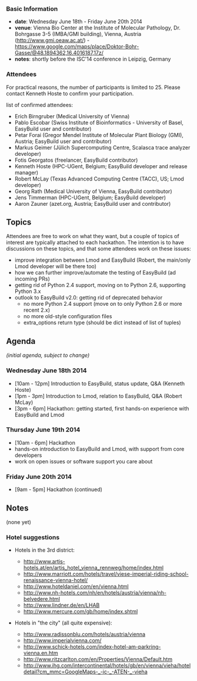 ### Basic Information

* **date**: Wednesday June 18th - Friday June 20th 2014
* **venue**: Vienna Bio Center at the Institute of Molecular Pathology, Dr. Bohrgasse 3-5 (IMBA/GMI building), Vienna, Austria (<a href="http://www.gmi.oeaw.ac.at/">http://www.gmi.oeaw.ac.at/</a>) - https://www.google.com/maps/place/Doktor-Bohr-Gasse/@48.1894362,16.4016187,17z/
* **notes**: shortly before the ISC'14 conference in Leipzig, Germany

### Attendees

For practical reasons, the number of participants is limited to 25.
Please contact Kenneth Hoste to confirm your participation.

list of confirmed attendees:

* Erich Birngruber (Medical University of Vienna)
* Pablo Escobar (Swiss Institute of Bioinformatics - University of Basel, EasyBuild user and contributor)
* Petar Forai (Gregor Mendel Institute of Molecular Plant Biology (GMI), Austria; EasyBuild user and contributor)
* Markus Geimer (Jülich Supercomputing Centre, Scalasca trace analyzer developer)
* Fotis Georgatos (freelancer, EasyBuild contributor)
* Kenneth Hoste (HPC-UGent, Belgium; EasyBuild developer and release manager)
* Robert McLay (Texas Advanced Computing Centre (TACC), US; Lmod developer)
* Georg Rath (Medical University of Vienna, EasyBuild contributor)
* Jens Timmerman (HPC-UGent, Belgium; EasyBuild developer)
* Aaron Zauner (azet.org, Austria; EasyBuild user and contributor)

## Topics

Attendees are free to work on what they want, but a couple of topics of interest are typically attached to each hackathon. The intention is to have discussions on these topics, and that some attendees work on these issues:

* improve integration between Lmod and EasyBuild (Robert, the main/only Lmod developer will be there too)
* how we can further improve/automate the testing of EasyBuild (ad incoming PRs)
* getting rid of Python 2.4 support, moving on to Python 2.6, supporting Python 3.x
* outlook to EasyBuild v2.0: getting rid of deprecated behavior
  * no more Python 2.4 support (move on to only Python 2.6 or more recent 2.x)
  * no more old-style configuration files
  * extra_options return type (should be dict instead of list of tuples) 

## Agenda

_(initial agenda, subject to change)_

### Wednesday June 18th 2014
 * [10am - 12pm] Introduction to EasyBuild, status update, Q&A (Kenneth Hoste)
 * [1pm - 3pm] Introduction to Lmod, relation to EasyBuild, Q&A (Robert McLay)
 * [3pm - 6pm] Hackathon: getting started, first hands-on experience with EasyBuild and Lmod

### Thursday June 19th 2014
 * [10am - 6pm] Hackathon
  * hands-on introduction to EasyBuild and Lmod, with support from core developers
  * work on open issues or software support you care about

### Friday June 20th 2014
 * [9am - 5pm] Hackathon (continued)


## Notes

(none yet)


### Hotel suggestions

* Hotels in the 3rd district:
  * http://www.artis-hotels.at/en/artis_hotel_vienna_rennweg/home/index.html
  * http://www.marriott.com/hotels/travel/viese-imperial-riding-school-renaissance-vienna-hotel/
  * http://www.hoteldaniel.com/en/vienna.html
  * http://www.nh-hotels.com/nh/en/hotels/austria/vienna/nh-belvedere.html
  * http://www.lindner.de/en/LHAB
  * http://www.mercure.com/gb/home/index.shtml

* Hotels in "the city" (all quite expensive):
  * http://www.radissonblu.com/hotels/austria/vienna
  * http://www.imperialvienna.com/
  * http://www.schick-hotels.com/index-hotel-am-parkring-vienna.en.htm
  * http://www.ritzcarlton.com/en/Properties/Vienna/Default.htm
  * http://www.ihg.com/intercontinental/hotels/gb/en/vienna/vieha/hoteldetail?cm_mmc=GoogleMaps-_-ic-_-ATEN-_-vieha
